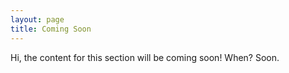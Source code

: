 ```yaml
---
layout: page
title: Coming Soon
---
```


Hi, the content for this section will be coming soon! When? Soon.